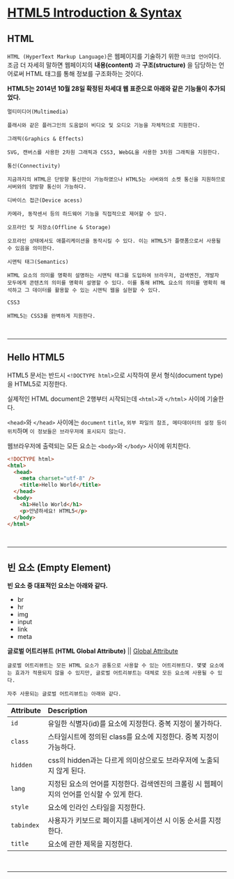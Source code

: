 # [HTML5 Introduction & Syntax](https://poiemaweb.com/html5-syntax)

## HTML

`HTML (HyperText Markup Language)`은 웹페이지를 기술하기 위한 `마크업 언어`이다. 조금 더 자세히 말하면 웹페이지의 **내용(content)** 과 **구조(structure)** 을 담당하는 언어로써 HTML 태그를 통해 정보를 구조화하는 것이다.

**HTML5는 2014년 10월 28일 확정된 차세대 웹 표준으로 아래와 같은 기능들이 추가되었다.**

`멀티미디어(Multimedia)`

    플래시와 같은 플러그인의 도움없이 비디오 및 오디오 기능을 자체적으로 지원한다.

`그래픽(Graphics & Effects)`

    SVG, 캔버스를 사용한 2차원 그래픽과 CSS3, WebGL을 사용한 3차원 그래픽을 지원한다.

`통신(Connectivity)`

    지금까지의 HTML은 단방향 통신만이 가능하였으나 HTML5는 서버와의 소켓 통신을 지원하므로 서버와의 양방향 통신이 가능하다.

`디바이스 접근(Device acess)`

    카메라, 동작센서 등의 하드웨어 기능을 직접적으로 제어할 수 있다.

`오프라인 및 저장소(Offline & Storage)`

    오프라인 상태에서도 애플리케이션을 동작시킬 수 있다. 이는 HTML5가 플랫폼으로서 사용될 수 있음을 의미한다.

`시맨틱 태그(Semantics)`

    HTML 요소의 의미를 명확히 설명하는 시맨틱 태그를 도입하여 브라우저, 검색엔진, 개발자 모두에게 콘텐츠의 의미를 명확히 설명할 수 있다. 이를 통해 HTML 요소의 의미를 명확히 해석하고 그 데이터를 활용할 수 있는 시맨틱 웹을 실현할 수 있다.

`CSS3`

    HTML5는 CSS3를 완벽하게 지원한다.

<br />

---

## Hello HTML5

HTML5 문서는 반드시 `<!DOCTYPE html>`으로 시작하여 문서 형식(document type)을 HTML5로 지정한다.

실제적인 HTML document은 2행부터 시작되는데 `<html>`과 `</html>` 사이에 기술한다.

`<head>`와 `</head>` 사이에는 `document` `title`, `외부 파일의 참조, 메타데이터의 설정 등이 위치`하며 `이 정보들은 브라우저에 표시되지 않는다.`

웹브라우저에 출력되는 모든 요소는 `<body>`와 `</body>` 사이에 위치한다.

```html
<!DOCTYPE html>
<html>
  <head>
    <meta charset="utf-8" />
    <title>Hello World</title>
  </head>
  <body>
    <h1>Hello World</h1>
    <p>안녕하세요! HTML5</p>
  </body>
</html>
```

<br />

---

## 빈 요소 (Empty Element)

**빈 요소 중 대표적인 요소는 아래와 같다.**

- br
- hr
- img
- input
- link
- meta

**글로벌 어트리뷰트 (HTML Global Attribute)** || [Global Attribute](https://www.w3.org/TR/2010/WD-html-markup-20101019/global-attributes.html)

    글로벌 어트리뷰트는 모든 HTML 요소가 공통으로 사용할 수 있는 어트리뷰트다. 몇몇 요소에는 효과가 적용되지 않을 수 있지만, 글로벌 어트리뷰트는 대체로 모든 요소에 사용될 수 있다.

    자주 사용되는 글로벌 어트리뷰트는 아래와 같다.

| Attribute  | Description                                                                                |
| :--------- | :----------------------------------------------------------------------------------------- |
| `id`       | 유일한 식별자(id)를 요소에 지정한다. 중복 지정이 불가하다.                                 |
| `class`    | 스타일시트에 정의된 class를 요소에 지정한다. 중복 지정이 가능하다.                         |
| `hidden`   | css의 hidden과는 다르게 의미상으로도 브라우저에 노출되지 않게 된다.                        |
| `lang`     | 지정된 요소의 언어를 지정한다. 검색엔진의 크롤링 시 웹페이지의 언어를 인식할 수 있게 한다. |
| `style`    | 요소에 인라인 스타일을 지정한다.                                                           |
| `tabindex` | 사용자가 키보드로 페이지를 내비게이션 시 이동 순서를 지정한다.                             |
| `title`    | 요소에 관한 제목을 지정한다.                                                               |

<br />

---
